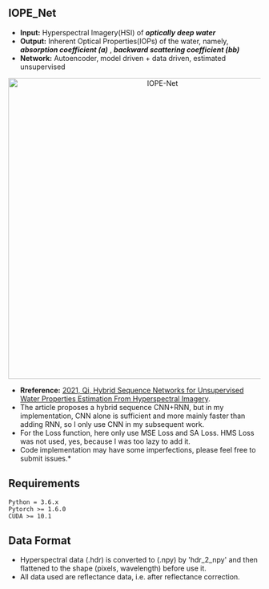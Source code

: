 ## IOPE_Net
* **Input:** Hyperspectral Imagery(HSI) of ***optically deep water***
* **Output:** Inherent Optical Properties(IOPs) of the water, namely, ***absorption coefficient (a)*** , ***backward scattering coefficient (bb)***
* **Network:** Autoencoder, model driven + data driven, estimated unsupervised 

<div align=center><img src="https://github.com/lijinchao98/IOPE_Net/blob/main/fig.jpg" width="600px" alt="IOPE-Net"></div>

* **Rreference:** [2021, Qi, Hybrid Sequence Networks for Unsupervised Water Properties Estimation From Hyperspectral Imagery](https://doi.org/10.1109/JSTARS.2021.3068727). 
* The article proposes a hybrid sequence CNN+RNN, but in my implementation, CNN alone is sufficient and more mainly faster than adding RNN, so I only use CNN in my subsequent work.
* For the Loss function, here only use MSE Loss and SA Loss. HMS Loss was not used, yes, because I was too lazy to add it.
* Code implementation may have some imperfections, please feel free to submit issues.*
## Requirements
```
Python = 3.6.x
Pytorch >= 1.6.0
CUDA >= 10.1
```
## Data Format
* Hyperspectral data (.hdr) is converted to (.npy) by 'hdr_2_npy' and then flattened to the shape (pixels, wavelength) before use it.
* All data used are reflectance data, i.e. after reflectance correction.
